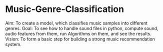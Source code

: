 # Music-Genre-Classification
Aim: To create a model, which classifies music samples into different genres. Goal: To see how to handle sound files in python, compute sound, audio features from them, run Algorithms on them, and see the results. Vision: To form a basic step for building a strong music recommendation system.

